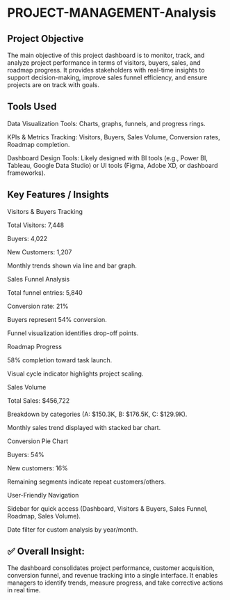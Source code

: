 # PROJECT-MANAGEMENT-Analysis

## Project Objective

The main objective of this project dashboard is to monitor, track, and analyze project performance in terms of visitors, buyers, sales, and roadmap progress. It provides stakeholders with real-time insights to support decision-making, improve sales funnel efficiency, and ensure projects are on track with goals.

## Tools Used

Data Visualization Tools: Charts, graphs, funnels, and progress rings.

KPIs & Metrics Tracking: Visitors, Buyers, Sales Volume, Conversion rates, Roadmap completion.

Dashboard Design Tools: Likely designed with BI tools (e.g., Power BI, Tableau, Google Data Studio) or UI tools (Figma, Adobe XD, or dashboard frameworks).

## Key Features / Insights

Visitors & Buyers Tracking

Total Visitors: 7,448

Buyers: 4,022

New Customers: 1,207

Monthly trends shown via line and bar graph.

Sales Funnel Analysis

Total funnel entries: 5,840

Conversion rate: 21%

Buyers represent 54% conversion.

Funnel visualization identifies drop-off points.

Roadmap Progress

58% completion toward task launch.

Visual cycle indicator highlights project scaling.

Sales Volume

Total Sales: $456,722

Breakdown by categories (A: $150.3K, B: $176.5K, C: $129.9K).

Monthly sales trend displayed with stacked bar chart.

Conversion Pie Chart

Buyers: 54%

New customers: 16%

Remaining segments indicate repeat customers/others.

User-Friendly Navigation

Sidebar for quick access (Dashboard, Visitors & Buyers, Sales Funnel, Roadmap, Sales Volume).

Date filter for custom analysis by year/month.

## ✅ Overall Insight:
The dashboard consolidates project performance, customer acquisition, conversion funnel, and revenue tracking into a single interface. It enables managers to identify trends, measure progress, and take corrective actions in real time.
